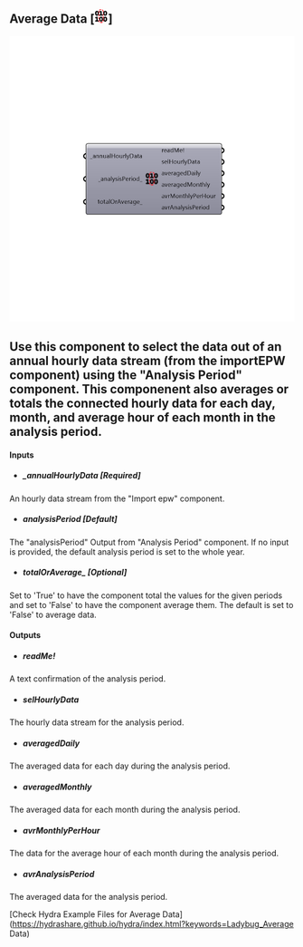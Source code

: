## Average Data [![](../../images/icons/Average_Data.png)]

![](../../images/components/Average_Data.png)

Use this component to select the data out of an annual hourly data stream (from the importEPW component) using the "Analysis Period" component.
 This componenent also averages or totals the connected hourly data for each day, month, and average hour of each month in the analysis period.
 -
 

#### Inputs
* ##### _annualHourlyData [Required]
An hourly data stream from the "Import epw" component.
* ##### _analysisPeriod_ [Default]
The "analysisPeriod" Output from "Analysis Period" component. If no input is provided, the default analysis period is set to the whole year.
* ##### totalOrAverage_ [Optional]
Set to 'True' to have the component total the values for the given periods and set to 'False' to have the component average them.  The default is set to 'False' to average data.

#### Outputs
* ##### readMe!
A text confirmation of the analysis period.
* ##### selHourlyData
The hourly data stream for the analysis period.
* ##### averagedDaily
The averaged data for each day during the analysis period.
* ##### averagedMonthly
The averaged data for each month during the analysis period.
* ##### avrMonthlyPerHour
The data for the average hour of each month during the analysis period.
* ##### avrAnalysisPeriod
The averaged data for the analysis period.


[Check Hydra Example Files for Average Data](https://hydrashare.github.io/hydra/index.html?keywords=Ladybug_Average Data)